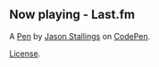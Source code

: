 Now playing - Last.fm
---------------------


A [Pen](https://codepen.io/octalmage/pen/EaPwxW) by [Jason Stallings](https://codepen.io/octalmage) on [CodePen](https://codepen.io).

[License](https://codepen.io/license/pen/EaPwxW).